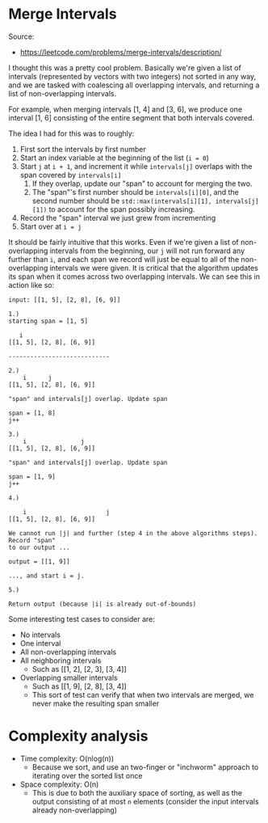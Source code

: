 # Merge Intervals

Source:

 - https://leetcode.com/problems/merge-intervals/description/

I thought this was a pretty cool problem. Basically we're given a list of
intervals (represented by vectors with two integers) not sorted in any way,
and we are tasked with coalescing all overlapping intervals, and returning
a list of non-overlapping intervals.

For example, when merging intervals [1, 4] and [3, 6], we produce one interval
[1, 6] consisting of the entire segment that both intervals covered.

The idea I had for this was to roughly:

 1. First sort the intervals by first number
 1. Start an index variable at the beginning of the list (`i = 0`)
 1. Start `j` at `i + 1`, and increment it while `intervals[j]` overlaps with the span covered by `intervals[i]`
    1. If they overlap, update our "span" to account for merging the two.
    1. The "span"'s first number should be `intervals[i][0]`, and the second number should be
       `std::max(intervals[i][1], intervals[j][1])` to account for the span possibly increasing.
 1. Record the "span" interval we just grew from incrementing
 1. Start over at `i = j`

It should be fairly intuitive that this works. Even if we're given a list of non-overlapping
intervals from the beginning, our `j` will not run forward any further than `i`, and each span
we record will just be equal to all of the non-overlapping intervals we were given. It is critical
that the algorithm updates its span when it comes across two overlapping intervals. We can see this
in action like so:

```
input: [[1, 5], [2, 8], [6, 9]]

1.)
starting span = [1, 5]

   i
[[1, 5], [2, 8], [6, 9]]

----------------------------

2.)
    i      j
[[1, 5], [2, 8], [6, 9]]

"span" and intervals[j] overlap. Update span

span = [1, 8]
j++

3.)
    i               j
[[1, 5], [2, 8], [6, 9]]

"span" and intervals[j] overlap. Update span

span = [1, 9]
j++

4.)

    i                      j
[[1, 5], [2, 8], [6, 9]]

We cannot run |j| and further (step 4 in the above algorithms steps). Record "span"
to our output ...

output = [[1, 9]]

..., and start i = j.

5.)

Return output (because |i| is already out-of-bounds)
```

Some interesting test cases to consider are:

 - No intervals
 - One interval
 - All non-overlapping intervals
 - All neighboring intervals
    - Such as [[1, 2], [2, 3], [3, 4]]
 - Overlapping smaller intervals
    - Such as [[1, 9], [2, 8], [3, 4]]
    - This sort of test can verify that when two intervals are
      merged, we never make the resulting span smaller

# Complexity analysis

 - Time complexity: O(nlog(n))
   - Because we sort, and use an two-finger or "inchworm"
     approach to iterating over the sorted list once
 - Space complexity: O(n)
    - This is due to both the auxiliary space of sorting, as well
      as the output consisting of at most `n` elements (consider the
      input intervals already non-overlapping)
